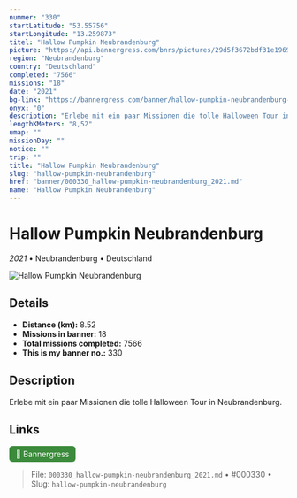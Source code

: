 ```yaml
---
nummer: "330"
startLatitude: "53.55756"
startLongitude: "13.259873"
titel: "Hallow Pumpkin Neubrandenburg"
picture: "https://api.bannergress.com/bnrs/pictures/29d5f3672bdf31e196957da5de8a6722"
region: "Neubrandenburg"
country: "Deutschland"
completed: "7566"
missions: "18"
date: "2021"
bg-link: "https://bannergress.com/banner/hallow-pumpkin-neubrandenburg-482b"
onyx: "0"
description: "Erlebe mit ein paar Missionen die tolle Halloween Tour in Neubrandenburg."
lengthKMeters: "8,52"
umap: ""
missionDay: ""
notice: ""
trip: ""
title: "Hallow Pumpkin Neubrandenburg"
slug: "hallow-pumpkin-neubrandenburg"
href: "banner/000330_hallow-pumpkin-neubrandenburg_2021.md"
name: "Hallow Pumpkin Neubrandenburg"
---
```

# Hallow Pumpkin Neubrandenburg

*2021* • Neubrandenburg • Deutschland

![Hallow Pumpkin Neubrandenburg](https://api.bannergress.com/bnrs/pictures/29d5f3672bdf31e196957da5de8a6722)



## Details
- **Distance (km):** 8.52
- **Missions in banner:** 18
- **Total missions completed:** 7566
- **This is my banner no.:** 330



## Description
Erlebe mit ein paar Missionen die tolle Halloween Tour in Neubrandenburg.



## Links
<a href="https://bannergress.com/banner/hallow-pumpkin-neubrandenburg-482b" target="_blank" style="display:inline-block;margin-right:8px;padding:6px 12px;background:#3c8b3c;color:#fff;text-decoration:none;border-radius:6px;">🔗 Bannergress</a>



> File: `000330_hallow-pumpkin-neubrandenburg_2021.md`
> • #000330
> • Slug: `hallow-pumpkin-neubrandenburg`
